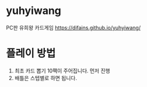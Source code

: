 # yuhyiwang
PC판 유희왕 카드게임
https://difains.github.io/yuhyiwang/

# 플레이 방법
1. 최초 카드 뽑기 10팩이 주어집니다. 먼저 진행
2. 배틀은 스텝별로 하면 됩니다.
